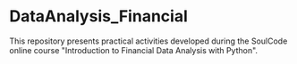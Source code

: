 # DataAnalysis_Financial
This repository presents practical activities developed during the SoulCode online course "Introduction to Financial Data Analysis with Python".
